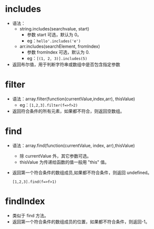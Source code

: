 # includes

- 语法：
  - string.includes(searchvalue, start)
    - 参数 start 可选，默认为 0。
    - eg：`hello'.includes('e')`
  - arr.includes(searchElement, fromIndex)
    - 参数 fromIndex 可选，默认为 0.
    - eg：`[(1, 2, 3)].includes(5)`
- 返回布尔值，用于判断字符串或数组中是否包含指定参数

# filter

- 语法：array.filter(function(currentValue,index,arr), thisValue)
  - eg：`[1,2,3].filter(f=>f>2)`
- 返回符合条件的所有元素，如果都不符合，则返回空数组。

# find

- 语法：array.find(function(currentValue, index, arr),thisValue)
  - 除 currentValue 外，其它参数可选。
  - thisValue 为传递给函数的值一般用 "this" 值。
- 返回第一个符合条件的数组成员,如果都不符合条件，则返回 undefined。

  `[1,2,3].find(f=>f>1)`

# findIndex

- 类似于 find 方法。
- 返回第一个符合条件的数组成员的位置，如果都不符合条件，则返回-1。
